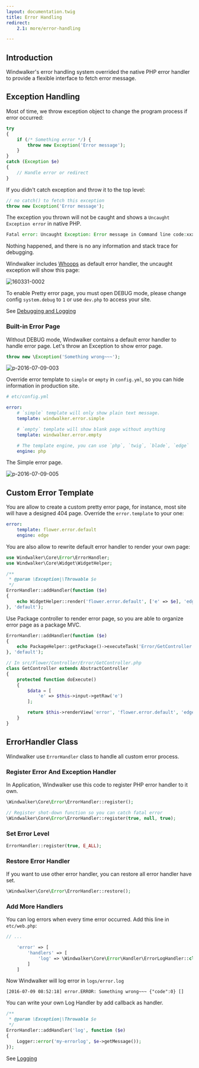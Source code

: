 ```yaml
---
layout: documentation.twig
title: Error Handling
redirect:
    2.1: more/error-handling

---
```


## Introduction

Windwalker's error handling system overrided the native PHP error handler to provide a flexible interface to fetch error message.

## Exception Handling

Most of time, we throw exception object to change the program process if error occurred:

```php
try
{
    if (/* Something error */) {
        throw new Exception('Error message');
    }
}
catch (Exception $e)
{
    // Handle error or redirect
}
```

If you didn't catch exception and throw it to the top level:

```php
// no catch() to fetch this exception
throw new Exception('Error message');
```

The exception you thrown will not be caught and shows a `Uncaught Exception error` in native PHP.

```php
Fatal error: Uncaught Exception: Error message in Command line code:xxx
```

Nothing happened, and there is no any information and stack trace for debugging.

Windwalker includes [Whoops](http://filp.github.io/whoops/) as default error handler, the uncaught exception will show this page:

![160331-0002](https://cloud.githubusercontent.com/assets/1639206/14169526/e84189b8-f75a-11e5-9fcc-85507bf3fe48.jpg)

To enable Pretty error page, you must open DEBUG mode, please change config `system.debug` to `1` or use `dev.php` to access your site.

See [Debugging and Logging](debugging.html)

### Built-in Error Page

Without DEBUG mode, Windwalker contains a default error handler to handle error page. Let's throw an Exception to show error page.

```php
throw new \Exception('Something wrong~~~');
```

![p-2016-07-09-003](https://cloud.githubusercontent.com/assets/1639206/16706741/2ca3ff68-45ea-11e6-8dac-1bc0328447cc.jpg)

Override error template to `simple` or `empty` in `config.yml`, so you can hide information in production site.

```yaml
# etc/config.yml

error:
    # `simple` template will only show plain text message.
    template: windwalker.error.simple

    # `empty` template will show blank page without anything
    template: windwalker.error.empty

    # The template engine, you can use `php`, `twig`, `blade`, `edge`
    engine: php
```

The Simple error page.

![p-2016-07-09-005](https://cloud.githubusercontent.com/assets/1639206/16706742/2ca4d9ec-45ea-11e6-8ca1-61790a8d608d.jpg)

## Custom Error Template

You are allow to create a custom pretty error page, for instance, most site will have a designed 404 page.
Override the `error.template` to your one:

```yaml
error:
    template: flower.error.default
    engine: edge
```

You are also allow to rewrite default error handler to render your own page:

```php
use Windwalker\Core\Error\ErrorHandler;
use Windwalker\Core\Widget\WidgetHelper;

/**
 * @param \Exception|\Throwable $e
 */
ErrorHandler::addHandler(function ($e)
{
    echo WidgetHelper::render('flower.error.default', ['e' => $e], 'edge');
}, 'default');
```

Use Package controller to render error page, so you are able to organize error page as a package MVC.

```php
ErrorHandler::addHandler(function ($e)
{
    echo PackageHelper::getPackage()->executeTask('Error/GetController', ['e' => $e])->getBody();
}, 'default');

// In src/Flower/Controller/Error/GetController.php
class GetController extends AbstractController
{
	protected function doExecute()
	{
		$data = [
			'e' => $this->input->getRaw('e')
		];

		return $this->renderView('error', 'flower.error.default', 'edge', $data);
	}
}
```

## ErrorHandler Class

Windwalker use `ErrorHandler` class to handle all custom error process.

### Register Error And Exception Handler

In Application, Windwalker use this code to register PHP error handler to it own.

```php
\Windwalker\Core\Error\ErrorHandler::register();

// Register shot-down function so you can catch fatal error
\Windwalker\Core\Error\ErrorHandler::register(true, null, true);
```

### Set Error Level

```php
ErrorHandler::register(true, E_ALL);
```

### Restore Error Handler

If you want to use other error handler, you can restore all error handler have set.

```php
\Windwalker\Core\Error\ErrorHandler::restore();
```

### Add More Handlers

You can log errors when every time error occurred. Add this line in `etc/web.php`:

```php
// ...

    'error' => [
		'handlers' => [
			'log' => \Windwalker\Core\Error\Handler\ErrorLogHandler::class
		]
	]
```

Now Windwalker will log error in `logs/error.log`

```log
[2016-07-09 08:52:18] error.ERROR: Something wrong~~~ {"code":0} []
```

You can write your own Log Handler by add callback as handler.

```php
/**
 * @param \Exception|\Throwable $e
 */
ErrorHandler::addHandler('log', function ($e)
{
    Logger::error('my-errorlog', $e->getMessage());
});
```

See [Logging](/debugging.html)
